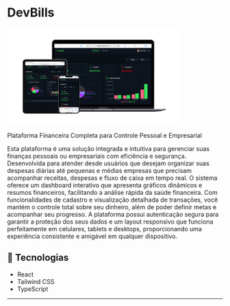 # DevBills

<img src="./src/assets/Devbills.png" alt="Jogo da Cobrinha" width="400"/>

Plataforma Financeira Completa para Controle Pessoal e Empresarial

  Esta plataforma é uma solução integrada e intuitiva para gerenciar suas finanças pessoais ou empresariais com eficiência e segurança. Desenvolvida para atender desde usuários que desejam organizar suas despesas diárias até pequenas e médias empresas que precisam acompanhar receitas, despesas e fluxo de caixa em tempo real.
  O sistema oferece um dashboard interativo que apresenta gráficos dinâmicos e resumos financeiros, facilitando a análise rápida da saúde financeira. Com funcionalidades de cadastro e visualização detalhada de transações, você mantém o controle total sobre seu dinheiro, além de poder definir metas e acompanhar seu progresso.
  A plataforma possui autenticação segura para garantir a proteção dos seus dados e um layout responsivo que funciona perfeitamente em celulares, tablets e desktops, proporcionando uma experiência consistente e amigável em qualquer dispositivo.

## 📁 Tecnologias
- React
- Tailwind CSS
- TypeScript

---

